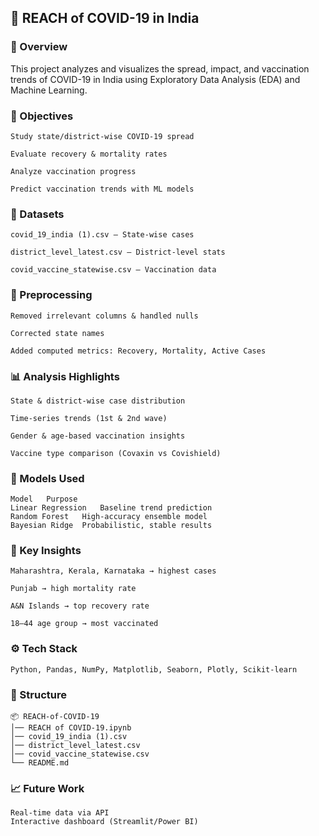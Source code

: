 ## 🦠 REACH of COVID-19 in India
### 📌 Overview

This project analyzes and visualizes the spread, impact, and vaccination trends of COVID-19 in India using Exploratory Data Analysis (EDA) and Machine Learning.


### 🎯 Objectives
```
Study state/district-wise COVID-19 spread

Evaluate recovery & mortality rates

Analyze vaccination progress

Predict vaccination trends with ML models
```

### 🧩 Datasets
```
covid_19_india (1).csv – State-wise cases

district_level_latest.csv – District-level stats

covid_vaccine_statewise.csv – Vaccination data
```


### 🧹 Preprocessing
```
Removed irrelevant columns & handled nulls

Corrected state names

Added computed metrics: Recovery, Mortality, Active Cases
```

### 📊 Analysis Highlights
```
State & district-wise case distribution

Time-series trends (1st & 2nd wave)

Gender & age-based vaccination insights

Vaccine type comparison (Covaxin vs Covishield)
```

### 🤖 Models Used

```
Model	Purpose
Linear Regression	Baseline trend prediction
Random Forest	High-accuracy ensemble model
Bayesian Ridge	Probabilistic, stable results
```

### 🧠 Key Insights
```
Maharashtra, Kerala, Karnataka → highest cases

Punjab → high mortality rate

A&N Islands → top recovery rate

18–44 age group → most vaccinated
```

### ⚙️ Tech Stack
```
Python, Pandas, NumPy, Matplotlib, Seaborn, Plotly, Scikit-learn
```

### 📁 Structure
```
📦 REACH-of-COVID-19
│── REACH of COVID-19.ipynb
│── covid_19_india (1).csv
│── district_level_latest.csv
│── covid_vaccine_statewise.csv
└── README.md

```

### 📈 Future Work
```
Real-time data via API
Interactive dashboard (Streamlit/Power BI)
```
